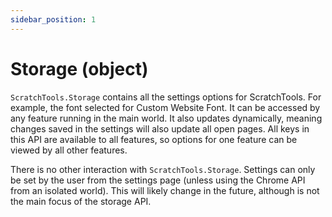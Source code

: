 ```yaml
---
sidebar_position: 1
---
```


# Storage (object)
`ScratchTools.Storage` contains all the settings options for ScratchTools. For example, the font selected for Custom Website Font. It can be accessed by any feature running in the main world. It also updates dynamically, meaning changes saved in the settings will also update all open pages. All keys in this API are available to all features, so options for one feature can be viewed by all other features.

There is no other interaction with `ScratchTools.Storage`. Settings can only be set by the user from the settings page (unless using the Chrome API from an isolated world). This will likely change in the future, although is not the main focus of the storage API.
